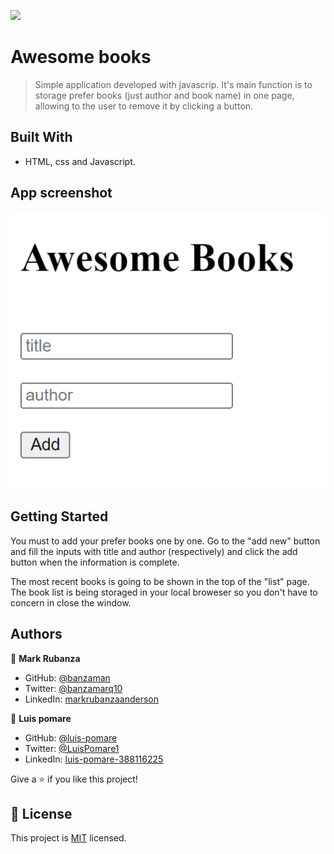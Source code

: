 ![](https://img.shields.io/badge/Microverse-blueviolet)

# Awesome books

> Simple application developed with javascrip. It's main function is to storage prefer books (just author and book name) in one page, allowing to the user to remove it by clicking a button.

## Built With

- HTML, css and Javascript.

## App screenshot

![App screenshot](images/app_screenshot.png)

## Getting Started

You must to add your prefer books one by one. Go to the "add new" button and fill the inputs with title and author (respectively) and click the add button when the information is complete.

The most recent books is going to be shown in the top of the "list" page. The book list is being storaged in your local broweser so you don't have to concern in close the window.

## Authors

👤 **Mark Rubanza**

- GitHub: [@banzaman](https://github.com/banzaman)
- Twitter: [@banzamarq10](https://twitter.com/banzamarq10)
- LinkedIn: [markrubanzaanderson](https://www.linkedin.com/in/mark-rubanza-anderson-4399a2211/)

👤 **Luis pomare**

- GitHub: [@luis-pomare](https://github.com/luis-pomare)
- Twitter: [@LuisPomare1](https://twitter.com/LuisPomare1)
- LinkedIn: [luis-pomare-388116225](https://www.linkedin.com/in/luis-pomare-388116225/)

Give a ⭐️ if you like this project!

## 📝 License

This project is [MIT](./MIT.md) licensed.
